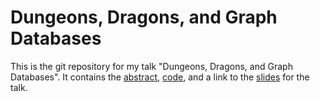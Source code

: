 # Dungeons, Dragons, and Graph Databases

This is the git repository for my talk "Dungeons, Dragons, and Graph Databases". It contains the [abstract](ABSTRACT.md), [code](code), and a link to the [slides](slides) for the talk.
